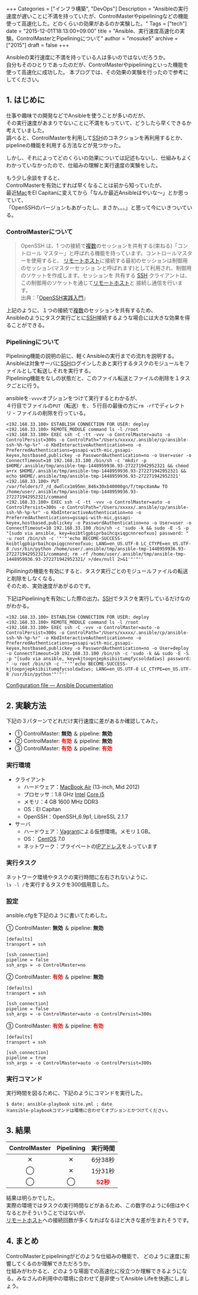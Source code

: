 +++
Categories = ["インフラ構築", "DevOps"]
Description = "Ansibleの実行速度が遅いことに不満を持っていたが、ControlMasterやpipeliningなどの機能使って高速化した。どのくらいの効果があるのか実験した。"
Tags = ["tech"]
date = "2015-12-01T18:13:00+09:00"
title = "Ansible、実行速度高速化の実験。ControlMasterとPipeliningについて"
author = "mosuke5"
archive = ["2015"]
draft = false
+++

<body>
Ansibleの実行速度に不満を持っている人は多いのではないだろうか。<br>
自分もそのひとりであったのだが、ControlMasterやpipeliningといった機能を使って高速化に成功した。
本ブログでは、その効果の実験を行ったので参考にしてください。
<!--more-->

<h2>1. はじめに</h2>

<p>仕事や趣味での開発などでAnsibleを使うことが多いのだが、<br>
その実行速度があまりでないことに不満をもっていて、どうしたら早くできるか考えていました。<br>
調べると、ControlMasterを利用して<a class="keyword" href="http://d.hatena.ne.jp/keyword/SSH">SSH</a>のコネクションを再利用するとか、pipelineの機能を利用する方法などが見つかった。</p>

<p>しかし、それによってどのくらいの効果については記述もないし、仕組みもよくわかっていなかったので、仕組みの理解と実行速度の実験をした。</p>

<p>もう少し余談をすると、<br>
ControlMasterを有効にすれば早くなることは前から知っていたが、<br>
最近<a class="keyword" href="http://d.hatena.ne.jp/keyword/Mac">Mac</a>をEl Capitanに変えてから「なんか最近Ansibleはやいな〜」とか思っていて、<br>
「OpenSSHのバージョンもあがったし、まさか。。。」と思って今にいきついている。</p>

<h3>ControlMasterについて</h3>

<blockquote><p>OpenSSH は、1 つの接続で<a class="keyword" href="http://d.hatena.ne.jp/keyword/%CA%A3%BF%F4">複数</a>のセッションを共有する(束ねる)「コントロール マスター」と呼ばれる機能を持っています。コントロールマスターを使用すると、 <a class="keyword" href="http://d.hatena.ne.jp/keyword/%A5%EA%A5%E2%A1%BC%A5%C8%A5%DB%A5%B9%A5%C8">リモートホスト</a>に接続する最初のセッションは制御用のセッション(マスターセッショ ンと呼ばれます)として利用され、制御用のソケットを作成します。セッションを 共有する <a class="keyword" href="http://d.hatena.ne.jp/keyword/SSH">SSH</a> クライアントは、この制御用のソケットを通じて<a class="keyword" href="http://d.hatena.ne.jp/keyword/%A5%EA%A5%E2%A1%BC%A5%C8%A5%DB%A5%B9%A5%C8">リモートホスト</a>と 接続し通信を行います。<br>
出典：「<a href="http://www.amazon.co.jp/OpenSSH-%E5%AE%9F%E8%B7%B5-Software-Design-plus/dp/4774168076">OpenSSH実践入門</a>」</p></blockquote>

<p>上記のように、１つの接続で<a class="keyword" href="http://d.hatena.ne.jp/keyword/%CA%A3%BF%F4">複数</a>のセッションを共有するため、<br>
Ansibleのようにタスク実行ごとに<a class="keyword" href="http://d.hatena.ne.jp/keyword/SSH">SSH</a>接続するような場合には大きな効果を得ることができる。</p>

<h3>Pipeliningについて</h3>

<p>Pipelining機能の説明の前に、軽くAnsibleの実行までの流れを説明する。<br>
Ansibleは対象サーバに<a class="keyword" href="http://d.hatena.ne.jp/keyword/SSH">SSH</a>ログインしたあと実行するタスクのモジュールをファイルとして転送しそれを実行する。<br>
Pipelining機能をなしの状態だと、このファイル転送とファイルの削除を１タスクごとに行う。</p>

<p>ansibleを<code>-vvvv</code>オプションをつけて実行するとわかるが、<br>
４行目でファイルの<code>PUT</code>（転送）を、５行目の最後の方に<code>rm -rf</code>でディレクトリ・ファイルの削除を行っている。</p>

```
<192.168.33.100> ESTABLISH CONNECTION FOR USER: deploy
<192.168.33.100> REMOTE_MODULE command ls -l /root
<192.168.33.100> EXEC ssh -C -tt -vvv -o ControlMaster=auto -o ControlPersist=300s -o ControlPath="/Users/xxxxx/.ansible/cp/ansible-ssh-%h-%p-%r" -o KbdInteractiveAuthentication=no -o PreferredAuthentications=gssapi-with-mic,gssapi-keyex,hostbased,publickey -o PasswordAuthentication=no -o User=user -o ConnectTimeout=10 192.168.33.100 /bin/sh -c 'mkdir -p $HOME/.ansible/tmp/ansible-tmp-1448959936.93-272271942952321 && chmod a+rx $HOME/.ansible/tmp/ansible-tmp-1448959936.93-272271942952321 && echo $HOME/.ansible/tmp/ansible-tmp-1448959936.93-272271942952321'
<192.168.33.100> PUT /var/folders/7_/d_dwdlcx1m95mn_846x30xb40000gn/T/tmpc8amAw TO /home/user/.ansible/tmp/ansible-tmp-1448959936.93-272271942952321/command
<192.168.33.100> EXEC ssh -C -tt -vvv -o ControlMaster=auto -o ControlPersist=300s -o ControlPath="/Users/xxxxx/.ansible/cp/ansible-ssh-%h-%p-%r" -o KbdInteractiveAuthentication=no -o PreferredAuthentications=gssapi-with-mic,gssapi-keyex,hostbased,publickey -o PasswordAuthentication=no -o User=user -o ConnectTimeout=10 192.168.33.100 /bin/sh -c 'sudo -k && sudo -E -S -p "[sudo via ansible, key=koibtlgpbiprbaihcqxiqgcnnreofxuo] password: " -u root /bin/sh -c '"'"'echo BECOME-SUCCESS-koibtlgpbiprbaihcqxiqgcnnreofxuo; LANG=en_US.UTF-8 LC_CTYPE=en_US.UTF-8 /usr/bin/python /home/user/.ansible/tmp/ansible-tmp-1448959936.93-272271942952321/command; rm -rf /home/user/.ansible/tmp/ansible-tmp-1448959936.93-272271942952321/ >/dev/null 2>&1'"'"'' 
```


<p>Pipiliningの機能を有効にすると、タスク実行ごとのモジュールファイルの転送と削除をしなくなる。<br>
そのため、実効速度があがるのです。</p>

<p>下記はPipeliningを有効にした際の出力。<a class="keyword" href="http://d.hatena.ne.jp/keyword/SSH">SSH</a>でタスクを実行しているだけなのがわかる。</p>

```
<192.168.33.100> ESTABLISH CONNECTION FOR USER: deploy
<192.168.33.100> REMOTE_MODULE command ls -l /root
<192.168.33.100> EXEC ssh -C -vvv -o ControlMaster=auto -o ControlPersist=300s -o ControlPath="/Users/xxxxx/.ansible/cp/ansible-ssh-%h-%p-%r" -o KbdInteractiveAuthentication=no -o PreferredAuthentications=gssapi-with-mic,gssapi-keyex,hostbased,publickey -o PasswordAuthentication=no -o User=deploy -o ConnectTimeout=10 192.168.33.100 /bin/sh -c 'sudo -k && sudo -E -S -p "[sudo via ansible, key=kjtoopnjepksibiitumqfycsoldadiws] password: " -u root /bin/sh -c '"'"'echo BECOME-SUCCESS-kjtoopnjepksibiitumqfycsoldadiws; LANG=en_US.UTF-8 LC_CTYPE=en_US.UTF-8 /usr/bin/python'"'"'' 
```


<p><a href="http://docs.ansible.com/ansible/intro_configuration.html#pipelining">Configuration file — Ansible Documentation</a></p>

<h2>2. 実験方法</h2>

<p>下記の３パターンでどれだけ実行速度に差があるか確認してみた。</p>

<ul>
<li>① ControlMaster: <b>無効</b> ＆ pipeline: <b>無効</b>
</li>
<li>② ControlMaster: <b><span style="color: #ff0000">有効</span></b> ＆ pipeline: <b>無効</b>
</li>
<li>③ ControlMaster: <b><span style="color: #ff0000">有効</span></b> ＆ pipeline: <b><span style="color: #ff0000">有効</span></b>
</li>
</ul>


<h3>実行環境</h3>

<ul>
<li>クライアント

<ul>
<li>ハードウェア：<a class="keyword" href="http://d.hatena.ne.jp/keyword/MacBook%20Air">MacBook Air</a> (13-inch, Mid 2012)</li>
<li>プロセッサ：1.8 GHz <a class="keyword" href="http://d.hatena.ne.jp/keyword/Intel">Intel</a> <a class="keyword" href="http://d.hatena.ne.jp/keyword/Core%20i5">Core i5</a>
</li>
<li>メモリ：4 GB 1600 MHz DDR3</li>
<li>OS：El Capitan</li>
<li>OpenSSH：OpenSSH_6.9p1, LibreSSL 2.1.7</li>
</ul>
</li>
<li>サーバ

<ul>
<li>ハードウェア：<a class="keyword" href="http://d.hatena.ne.jp/keyword/Vagrant">Vagrant</a>による仮想環境。メモリ１GB。</li>
<li>OS： <a class="keyword" href="http://d.hatena.ne.jp/keyword/CentOS">CentOS</a> 7.0</li>
<li>ネットワーク：プライベートの<a class="keyword" href="http://d.hatena.ne.jp/keyword/IP%A5%A2%A5%C9%A5%EC%A5%B9">IPアドレス</a>をふっています</li>
</ul>
</li>
</ul>


<h3>実行タスク</h3>

<p>ネットワーク環境やタスクの実行時間に左右されないように、<br>
<code>ls -l /</code>を実行するタスクを300個用意した。</p>

<h3>設定</h3>

<p>ansible.cfgを下記のように書いてためした。</p>

<p>① ControlMaster: <b>無効</b> ＆ pipeline: <b>無効</b></p>

```
[defaults]
transport = ssh

[ssh_connection]
pipeline = false
ssh_args = -o ControlMaster=no 
```


<p>② ControlMaster: <b><span style="color: #ff0000">有効</span></b> ＆ pipeline: <b>無効</b></p>

```
[defaults]
transport = ssh

[ssh_connection]
pipeline = false
ssh_args = -o ControlMaster=auto -o ControlPersist=300s 
```


<p>③ ControlMaster: <b><span style="color: #ff0000">有効</span></b> ＆ pipeline: <b><span style="color: #ff0000">有効</span></b></p>

```
[defaults]
transport = ssh

[ssh_connection]
pipeline = true
ssh_args = -o ControlMaster=auto -o ControlPersist=300s 
```


<h3>実行コマンド</h3>

<p>実行時間を図るために、下記のようにコマンドを実行した。</p>

```
$ date; ansible-playbook site.yml ; date
※ansible-playbookコマンドは環境に合わせてオプションとかつけてください。 
```


<h2>3. 結果</h2>

<table>
<thead>
<tr>
<th style="text-align:center;"> ControlMaster </th>
<th style="text-align:center;"> Pipelining </th>
<th style="text-align:center;"> 実行時間 </th>
</tr>
</thead>
<tbody>
<tr>
<td style="text-align:center;"> ✕       </td>
<td style="text-align:center;">        ✕ </td>
<td style="text-align:center;">     6分38秒    </td>
</tr>
<tr>
<td style="text-align:center;"> ◯       </td>
<td style="text-align:center;">        ✕</td>
<td style="text-align:center;">     1分31秒   </td>
</tr>
<tr>
<td style="text-align:center;"> ◯       </td>
<td style="text-align:center;">        ◯</td>
<td style="text-align:center;">     <span style="color: #ff0000"><b>52秒</b></span>   </td>
</tr>
</tbody>
</table>


<p>結果は明らかでした。<br>
実際の環境ではタスクの実行時間などがあるため、この数字のように6倍はやくなるとかそういうことではないが、<br>
<a class="keyword" href="http://d.hatena.ne.jp/keyword/%A5%EA%A5%E2%A1%BC%A5%C8%A5%DB%A5%B9%A5%C8">リモートホスト</a>への接続回数が多くなればなるほど大きな差が生まれそうです。</p>

<h2>4. まとめ</h2>
ControlMasterとpipeliningがどのような仕組みの機能で、
どのように速度に影響してくるのか理解できただろうか。<br>
仕組みがわかると、どのような場面での高速化に役立つか理解できるようになる。みなさんの利用中の環境に合わせて是非使ってAnsible Lifeを快適にしましょう。

</body>
